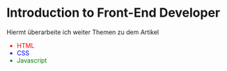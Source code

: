 
<html lang="en">
<head>
    <meta charset="UTF-8">
    <meta http-equiv="X-UA-Compatible" content="IE=edge">
    <meta name="viewport" content="width=device-width, initial-scale=1.0">
</head>
<body>
    <h1>Introduction to Front-End Developer</h1>
    <p>Hiermt überarbeite ich weiter Themen zu dem Artikel</p>
    <ul>
        <li style="color: red;">HTML</li>
        <li style="color: blue;">CSS</li>
        <li style="color: green;">Javascript</li>
    </ul>
</body>
</html>
